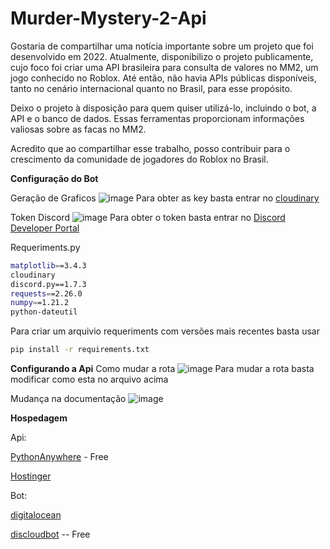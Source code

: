 # Murder-Mystery-2-Api

Gostaria de compartilhar uma notícia importante sobre um projeto que foi desenvolvido em 2022. Atualmente, disponibilizo o projeto publicamente, cujo foco foi criar uma API brasileira para consulta de valores no MM2, um jogo conhecido no Roblox. Até então, não havia APIs públicas disponíveis, tanto no cenário internacional quanto no Brasil, para esse propósito.

Deixo o projeto à disposição para quem quiser utilizá-lo, incluindo o bot, a API e o banco de dados. Essas ferramentas proporcionam informações valiosas sobre as facas no MM2.

Acredito que ao compartilhar esse trabalho, posso contribuir para o crescimento da comunidade de jogadores do Roblox no Brasil.

**Configuração do Bot**

Geração de Graficos
![image](https://github.com/yTz-svg/Murder-Mystery-2-Api/assets/114835037/e95f1bff-cfbb-4642-8f8c-47c161eae96e)
Para obter as key basta entrar no [cloudinary](https://cloudinary.com/)

Token Discord
![image](https://github.com/yTz-svg/Murder-Mystery-2-Api/assets/114835037/ea69df89-ebe1-4bee-8f90-b30254e9416b)
Para obter o token basta entrar no [Discord Developer Portal](https://discord.com/developers/applications)

Requeriments.py
```bash
matplotlib==3.4.3
cloudinary
discord.py==1.7.3
requests==2.26.0
numpy==1.21.2
python-dateutil
```
Para criar um arquivio requeriments com versões mais recentes basta usar 
```bash
pip install -r requirements.txt
```

**Configurando a Api**
Como mudar a rota
![image](https://github.com/yTz-svg/Murder-Mystery-2-Api/assets/114835037/5d108eea-e720-4955-af66-1ead834dccbc)
Para mudar a rota basta modificar como esta no arquivo acima

Mudança na documentação
![image](https://github.com/yTz-svg/Murder-Mystery-2-Api/assets/114835037/6cf384f6-a3b4-4623-bc84-5cd4b53e20f6)

**Hospedagem**

Api:

[PythonAnywhere](https://www.pythonanywhere.com/) - Free

[Hostinger](https://www.hostinger.com.br)

Bot:

[digitalocean](https://www.digitalocean.com)

[discloudbot](https://discloudbot.com/) -- Free








